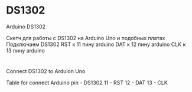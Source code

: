 ﻿# DS1302
Arduino DS1302

Скетч для работы с DS1302 на Arduino Uno и подобных платах
Подключаем DS1302
RST к 11 пину arduino
DAT к 12 пину arduino
CLK к 13 пину arduino



#
Connect DS1302 to Arduion Uno

Table for connect
Arduino pin - DS1302
11 - RST
12 - DAT
13 - CLK